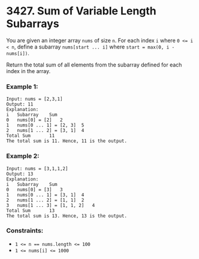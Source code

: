 # 3427. Sum of Variable Length Subarrays

You are given an integer array `nums` of size `n`. For each index `i` where `0 <= i < n`, define a subarray `nums[start ... i]` where `start = max(0, i - nums[i])`.

Return the total sum of all elements from the subarray defined for each index in the array.

### Example 1:

```
Input: nums = [2,3,1]
Output: 11
Explanation:
i	Subarray	Sum
0	nums[0] = [2]	2
1	nums[0 ... 1] = [2, 3]	5
2	nums[1 ... 2] = [3, 1]	4
Total Sum	 	11
The total sum is 11. Hence, 11 is the output.
```

### Example 2:

```
Input: nums = [3,1,1,2]
Output: 13
Explanation:
i	Subarray	Sum
0	nums[0] = [3]	3
1	nums[0 ... 1] = [3, 1]	4
2	nums[1 ... 2] = [1, 1]	2
3	nums[1 ... 3] = [1, 1, 2]	4
Total Sum	 	13
The total sum is 13. Hence, 13 is the output.
```

### Constraints:

- `1 <= n == nums.length <= 100`
- `1 <= nums[i] <= 1000`
